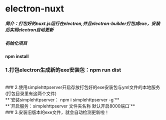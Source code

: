 # electron-nuxt
##### 简介：打包好的nuxt.js运行在electron,并且electron-builder打包成exe，安装后实现electron自动更新

##### 初始化项目
**npm install**

### 1.打包electron生成新的exe安装包：npm run dist
<br/>
### 2.使用simplehttpserver开启存放打包好的exe安装包与yml文件的本地服务(打包目录里有这两个文件)
<br/>
       **`安装simplehttpserver： npm i simplehttpserver -g`**
       <br/>
       **`开启服务：simplehttpserver 文件夹名称 默认开启8000端口`**
       <br/>
### 3.安装旧版本的exe文件，就会自动检测更新啦！
